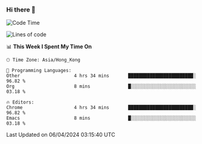 ### Hi there 👋

<!--
**nicehiro/nicehiro** is a ✨ _special_ ✨ repository because its `README.md` (this file) appears on your GitHub profile.

Here are some ideas to get you started:

- 🔭 I’m currently working on ...
- 🌱 I’m currently learning ...
- 👯 I’m looking to collaborate on ...
- 🤔 I’m looking for help with ...
- 💬 Ask me about ...
- 📫 How to reach me: ...
- 😄 Pronouns: ...
- ⚡ Fun fact: ...
-->

<!--START_SECTION:waka-->
![Code Time](http://img.shields.io/badge/Code%20Time-299%20hrs%2027%20mins-blue)

![Lines of code](https://img.shields.io/badge/From%20Hello%20World%20I%27ve%20Written-2.6%20million%20lines%20of%20code-blue)

📊 **This Week I Spent My Time On** 

```text
🕑︎ Time Zone: Asia/Hong_Kong

💬 Programming Languages: 
Other                    4 hrs 34 mins       ████████████████████████░   96.82 % 
Org                      8 mins              █░░░░░░░░░░░░░░░░░░░░░░░░   03.18 % 

🔥 Editors: 
Chrome                   4 hrs 34 mins       ████████████████████████░   96.82 % 
Emacs                    8 mins              █░░░░░░░░░░░░░░░░░░░░░░░░   03.18 % 
```


 Last Updated on 06/04/2024 03:15:40 UTC
<!--END_SECTION:waka-->
